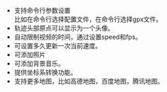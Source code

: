 * 支持命令行参数设置<br>
  比如在命令行选择配置文件，在命令行选择gpx文件。
* 轨迹头部原点可以显示为一个头像。
* 自动限制视频的时间，通过设置speed和fps。
* 可设置多久更新一次当前速度。
* 可添加照片
* 可添加背景音乐。
* 提供坐标系转换功能。
* 支持更多地图，比如高德地图，百度地图，腾讯地图。
